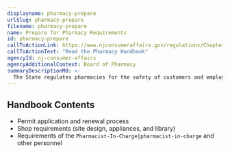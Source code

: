 ```yaml
---
displayname: pharmacy-prepare
urlSlug: pharmacy-prepare
filename: pharmacy-prepare
name: Prepare for Pharmacy Requirements
id: pharmacy-prepare
callToActionLink: https://www.njconsumeraffairs.gov/regulations/Chapter-39-State-Board-of-Pharmacy.pdf
callToActionText: "Read the Pharmacy Handbook"
agencyId: nj-consumer-affairs
agencyAdditionalContext: Board of Pharmacy
summaryDescriptionMd: >-
  The State regulates pharmacies for the safety of customers and employees and has released a handbook specifically to help guide pharmacies on State rules.
---
```


## Handbook Contents

- Permit application and renewal process
- Shop requirements (site design, appliances, and library)
- Requirements of the `Pharmacist-In-Charge|pharmacist-in-charge` and other personnel
